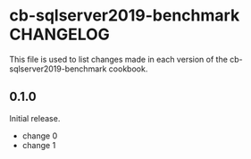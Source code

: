 # cb-sqlserver2019-benchmark CHANGELOG

This file is used to list changes made in each version of the cb-sqlserver2019-benchmark cookbook.

## 0.1.0

Initial release.

- change 0
- change 1
